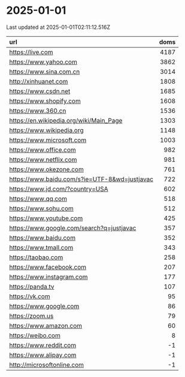 # 2025-01-01

<!-- BEGIN -->
Last updated at 2025-01-01T02:11:12.516Z

url | doms
:- | -:
https://live.com | 4187
https://www.yahoo.com | 3862
https://www.sina.com.cn | 3014
http://xinhuanet.com | 1808
https://www.csdn.net | 1685
https://www.shopify.com | 1608
https://www.360.cn | 1536
https://en.wikipedia.org/wiki/Main_Page | 1303
https://www.wikipedia.org | 1148
https://www.microsoft.com | 1003
https://www.office.com | 982
https://www.netflix.com | 981
https://www.okezone.com | 761
https://www.baidu.com/s?ie=UTF-8&wd=justjavac | 722
https://www.jd.com/?country=USA | 602
https://www.qq.com | 518
https://www.sohu.com | 512
https://www.youtube.com | 425
https://www.google.com/search?q=justjavac | 357
https://www.baidu.com | 352
https://www.tmall.com | 343
https://taobao.com | 258
https://www.facebook.com | 207
https://www.instagram.com | 177
https://panda.tv | 107
https://vk.com | 95
https://www.google.com | 86
https://zoom.us | 79
https://www.amazon.com | 60
https://weibo.com | 8
https://www.reddit.com | -1
https://www.alipay.com | -1
http://microsoftonline.com | -1
<!-- END -->
